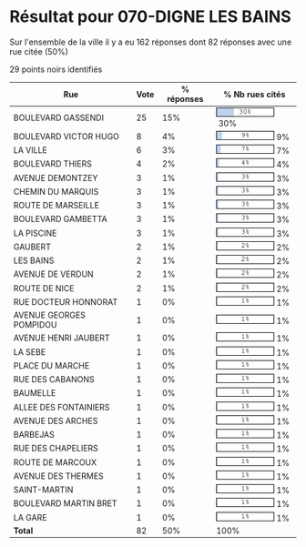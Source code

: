 # Résultat pour 070-DIGNE LES BAINS

Sur l'ensemble de la ville il y a eu 162 réponses dont 82 réponses avec une rue citée (50%)

29 points noirs identifiés

| Rue | Vote | % réponses | % Nb rues cités|
|-----|------|------------|----------------|
| BOULEVARD GASSENDI | 25 | 15% | <img src="../../img/bar_30.gif" />&nbsp;30%|
| BOULEVARD VICTOR HUGO | 8 | 4% | <img src="../../img/bar_9.gif" />&nbsp;9%|
| LA VILLE | 6 | 3% | <img src="../../img/bar_7.gif" />&nbsp;7%|
| BOULEVARD THIERS | 4 | 2% | <img src="../../img/bar_4.gif" />&nbsp;4%|
| AVENUE DEMONTZEY | 3 | 1% | <img src="../../img/bar_3.gif" />&nbsp;3%|
| CHEMIN DU MARQUIS | 3 | 1% | <img src="../../img/bar_3.gif" />&nbsp;3%|
| ROUTE DE MARSEILLE | 3 | 1% | <img src="../../img/bar_3.gif" />&nbsp;3%|
| BOULEVARD GAMBETTA | 3 | 1% | <img src="../../img/bar_3.gif" />&nbsp;3%|
| LA PISCINE | 3 | 1% | <img src="../../img/bar_3.gif" />&nbsp;3%|
| GAUBERT | 2 | 1% | <img src="../../img/bar_2.gif" />&nbsp;2%|
| LES BAINS | 2 | 1% | <img src="../../img/bar_2.gif" />&nbsp;2%|
| AVENUE DE VERDUN | 2 | 1% | <img src="../../img/bar_2.gif" />&nbsp;2%|
| ROUTE DE NICE | 2 | 1% | <img src="../../img/bar_2.gif" />&nbsp;2%|
| RUE DOCTEUR HONNORAT | 1 | 0% | <img src="../../img/bar_1.gif" />&nbsp;1%|
| AVENUE GEORGES POMPIDOU | 1 | 0% | <img src="../../img/bar_1.gif" />&nbsp;1%|
| AVENUE HENRI JAUBERT | 1 | 0% | <img src="../../img/bar_1.gif" />&nbsp;1%|
| LA SEBE | 1 | 0% | <img src="../../img/bar_1.gif" />&nbsp;1%|
| PLACE DU MARCHE | 1 | 0% | <img src="../../img/bar_1.gif" />&nbsp;1%|
| RUE DES CABANONS | 1 | 0% | <img src="../../img/bar_1.gif" />&nbsp;1%|
| BAUMELLE | 1 | 0% | <img src="../../img/bar_1.gif" />&nbsp;1%|
| ALLEE DES FONTAINIERS | 1 | 0% | <img src="../../img/bar_1.gif" />&nbsp;1%|
| AVENUE DES ARCHES | 1 | 0% | <img src="../../img/bar_1.gif" />&nbsp;1%|
| BARBEJAS | 1 | 0% | <img src="../../img/bar_1.gif" />&nbsp;1%|
| RUE DES CHAPELIERS | 1 | 0% | <img src="../../img/bar_1.gif" />&nbsp;1%|
| ROUTE DE MARCOUX | 1 | 0% | <img src="../../img/bar_1.gif" />&nbsp;1%|
| AVENUE DES THERMES | 1 | 0% | <img src="../../img/bar_1.gif" />&nbsp;1%|
| SAINT-MARTIN | 1 | 0% | <img src="../../img/bar_1.gif" />&nbsp;1%|
| BOULEVARD MARTIN BRET | 1 | 0% | <img src="../../img/bar_1.gif" />&nbsp;1%|
| LA GARE | 1 | 0% | <img src="../../img/bar_1.gif" />&nbsp;1%|
| **Total** | 82 | 50% | 100%|
